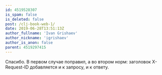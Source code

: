 ```yaml
---
id: 4519528307
is_spam: false
is_deleted: false
post: /clj-book-web-1/
date: 2019-06-28T13:51:13Z
author_fullname: 'Ivan Grishaev'
author_nickname: 'igrishaev'
author_is_anon: false
parent: 4519297415
---
```


<p>Спасибо. В первом случае поправил, а во втором норм: заголовок X-Request-ID добавляется и к запросу, и к ответу.</p>
